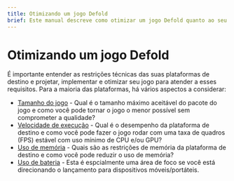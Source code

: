 ```yaml
---
title: Otimizando um jogo Defold
brief: Este manual descreve como otimizar um jogo Defold quanto ao seu tamanho e desempenho.
---
```


# Otimizando um jogo Defold
É importante entender as restrições técnicas das suas plataformas de destino e projetar, implementar e otimizar seu jogo para atender a esses requisitos. Para a maioria das plataformas, há vários aspectos a considerar:

* [Tamanho do jogo](/manuals/optimization-size) - Qual é o tamanho máximo aceitável do pacote do jogo e como você pode tornar o jogo o menor possível sem comprometer a qualidade?
* [Velocidade de execução](/manuals/optimization-speed) - Qual é o desempenho da plataforma de destino e como você pode fazer o jogo rodar com uma taxa de quadros (FPS) estável com uso mínimo de CPU e/ou GPU?
* [Uso de memória](/manuals/optimization-memory) - Quais são as restrições de memória da plataforma de destino e como você pode reduzir o uso de memória?
* [Uso de bateria](/manuals/optimization-battery) - Esta é espcialmente uma área de foco se você está direcionando o lançamento para dispositivos móveis/portáteis.
